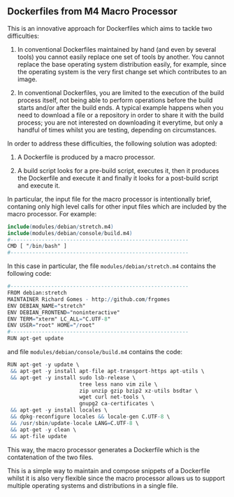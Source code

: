 ## Dockerfiles from M4 Macro Processor

This is an innovative approach for Dockerfiles which aims to tackle two difficulties:

1. In conventional Dockerfiles maintained by hand (and even by several tools) you cannot easily replace one
set of tools by another. You cannot replace the base operating system distribution easily, for example, 
since the operating system is the very first change set which contributes to an image.

2. In conventional Dockerfiles, you are limited to the execution of the build process itself, not being
able to perform operations before the build starts and/or after the build ends. A typical example happens
when you need to download a file or a repository in order to share it with the build process; you are
not interested on downloading it everytime, but only a handful of times whilst you are testing, depending
on circumstances.

In order to address these difficulties, the following solution was adopted:

1. A Dockerfile is produced by a macro processor.

2. A build script looks for a pre-build script, executes it, then it produces the Dockerfile and execute
it and finally it looks for a post-build script and execute it.

In particular, the input file for the macro processor is intentionally brief, contaning only high level
calls for other input files which are included by the macro processor. For example:

```m4
include(modules/debian/stretch.m4)
include(modules/debian/console/build.m4)
#---------------------------------------------------------
CMD [ "/bin/bash" ]
#---------------------------------------------------------
```

In this case in particular, the file ``modules/debian/stretch.m4`` contains the following code:

```m4
#---------------------------------------------------------
FROM debian:stretch
MAINTAINER Richard Gomes - http://github.com/frgomes
ENV DEBIAN_NAME="stretch"
ENV DEBIAN_FRONTEND="noninteractive"
ENV TERM="xterm" LC_ALL="C.UTF-8"
ENV USER="root" HOME="/root"
#---------------------------------------------------------
RUN apt-get update
```

and file ``modules/debian/console/build.m4`` contains the code:

```m4
RUN apt-get -y update \
 && apt-get -y install apt-file apt-transport-https apt-utils \
 && apt-get -y install sudo lsb-release \
                       tree less nano vim zile \
                       zip unzip gzip bzip2 xz-utils bsdtar \
                       wget curl net-tools \
                       gnupg2 ca-certificates \
 && apt-get -y install locales \
 && dpkg-reconfigure locales && locale-gen C.UTF-8 \
 && /usr/sbin/update-locale LANG=C.UTF-8 \
 && apt-get -y clean \
 && apt-file update
```

This way, the macro processor generates a Dockerfile which is the contatenation of the two files.

This is a simple way to maintain and compose snippets of a Dockerfile whilst it is also very
flexible since the macro processor allows us to support multiple operating systems and distributions
in a single file.
